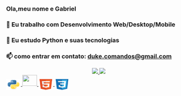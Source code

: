 ### Ola,meu nome e Gabriel
### 🔭 Eu trabalho com Desenvolvimento Web/Desktop/Mobile

### 🌱 Eu estudo Python e suas tecnologias

### 📫 como entrar em contato: duke.comandos@gmail.com
<div align="center">
  <a href="https://github.com/Gabriel018">
  <img height="180em" src="https://github-readme-stats.vercel.app/api?username=Gabriel018&show_icons=true&theme=dark&include_all_commits=true&count_private=true"/>
  <img height="180em" src="https://github-readme-stats.vercel.app/api/top-langs/?username=Gabriel018&layout=compact&langs_count=7&theme=dracula"/>
</div>
<img align="center" alt="duke-Python" height="30" width="40" src="https://raw.githubusercontent.com/devicons/devicon/master/icons/python/python-original.svg">
<img align="center alt="duke-Php" height="30" width="40"     src="https://img.shields.io/badge/PHP-777BB4?style=for-the-badge&logo=php&logoColor=white">  
<img align="center" alt="duke-HTML" height="30" width="40" src="https://raw.githubusercontent.com/devicons/devicon/master/icons/html5/html5-original.svg">
<img align="center" alt="duke-CSS" height="30" width="40" src="https://raw.githubusercontent.com/devicons/devicon/master/icons/css3/css3-original.svg">
  
